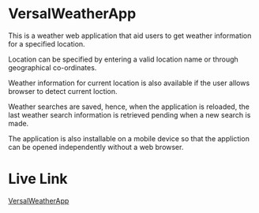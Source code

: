 # VersalWeatherApp
This is a weather web application that aid users to get weather information for a specified location.


Location can be specified by entering a valid location name or through geographical co-ordinates.


Weather information for current location is also available if the user allows browser to detect current loction.


Weather searches are saved, hence, when the application is reloaded, the last weather search information is retrieved pending when a new search is made.


The application is also installable on a mobile device so that the appliction can be opened independently without a web browser.


# Live Link
[VersalWeatherApp](https://versalweda.web.app/)
